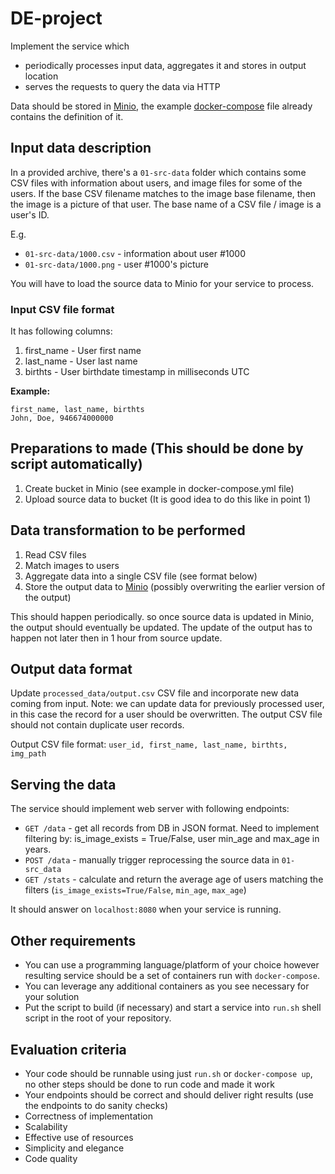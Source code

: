 # DE-project

Implement the service which 
* periodically processes input data, aggregates it and stores in output location
* serves the requests to query the data via HTTP

Data should be stored in [Minio](https://min.io/), the example  [docker-compose](./01-docker-compose/docker-compose.yml) file already contains the definition of it.

## Input data description

In a provided archive, there's a `01-src-data` folder which contains some CSV files with information about users, and image files for some of the users. If the base CSV filename matches to the image base filename, then the image is a picture of that user. The base name of a CSV file / image is a user's ID.

E.g. 

* `01-src-data/1000.csv` - information about user #1000
* `01-src-data/1000.png` - user #1000's picture

You will have to load the source data to Minio for your service to process.

### Input CSV file format
It has following columns:
1. first_name - User first name
2. last_name - User last name
3. birthts - User birthdate timestamp in milliseconds UTC

**Example:**
```text
first_name, last_name, birthts
John, Doe, 946674000000
```

## Preparations to made (This should be done by script automatically)
1. Create bucket in Minio (see example in docker-compose.yml file)
2. Upload source data to bucket (It is good idea to do this like in point 1)

## Data transformation to be performed

1. Read CSV files
2. Match images to users
3. Aggregate data into a single CSV file (see format below)
4. Store the output data to [Minio](https://min.io/) (possibly overwriting the earlier version of the output)

This should happen periodically. so once source data is updated in Minio, the output should eventually be updated. The update of the output has to happen not later then in 1 hour from source update.

## Output data format
Update `processed_data/output.csv` CSV file and incorporate new data coming from input. Note: we can update data for previously processed user, in this case the record for a user should be overwritten. The output CSV file should not contain duplicate user records. 

Output CSV file format: `user_id, first_name, last_name, birthts, img_path`

## Serving the data
The service should implement web server with following endpoints:

* `GET /data` - get all records from DB in JSON format. Need to implement filtering by: is_image_exists = True/False, user min_age and max_age in years.
* `POST /data` - manually trigger reprocessing the source data in  `01-src_data`
* `GET /stats` - calculate and return the average age of users matching the filters (`is_image_exists=True/False`, `min_age`, `max_age`)

It should answer on `localhost:8080` when your service is running.

## Other requirements
* You can use a programming language/platform of your choice
  however resulting service should be a set of containers run with `docker-compose`.
* You can leverage any additional containers as you see necessary for your solution
* Put the script to build (if necessary) and start a service into `run.sh` shell script in the root of your repository.


## Evaluation criteria

* Your code should be runnable using just `run.sh` or `docker-compose up`, no other steps should be done to run code and made it work
* Your endpoints should be correct and should deliver right results (use the endpoints to do sanity checks)
* Correctness of implementation
* Scalability
* Effective use of resources
* Simplicity and elegance
* Code quality
